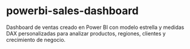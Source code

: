 # powerbi-sales-dashboard
Dashboard de ventas creado en Power BI con modelo estrella y medidas DAX personalizadas para analizar productos, regiones, clientes y crecimiento de negocio.
